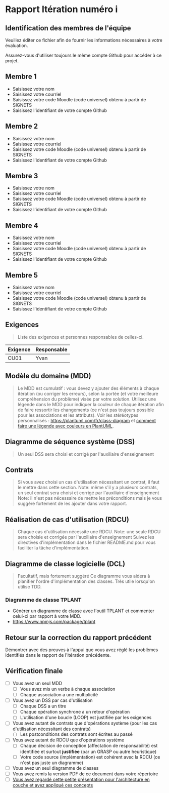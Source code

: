 <!-- Changer le numéro de l'itération plus bas pour chaque rapport -->
# Rapport Itération numéro i

## Identification des membres de l'équipe

Veuillez éditer ce fichier afin de fournir les informations nécessaires à votre évaluation.

Assurez-vous d'utiliser toujours le même compte Github pour accéder à ce projet.

## Membre 1

- <nomComplet1>Saisissez votre nom</nomComplet1>
- <courriel1>Saisissez votre courriel</courriel1>
- <codeMoodle1>Saisissez votre code Moodle (code universel) obtenu à partir de SIGNETS</codeMoodle1>
- <githubAccount1>Saisissez l'identifiant de votre compte Github</githubAccount1>

## Membre 2

- <nomComplet2>Saisissez votre nom</nomComplet2>
- <courriel2>Saisissez votre courriel</courriel2>
- <codeMoodle2>Saisissez votre code Moodle (code universel) obtenu à partir de SIGNETS</codeMoodle2>
- <githubAccount2>Saisissez l'identifiant de votre compte Github</githubAccount2>

## Membre 3

- <nomComplet3>Saisissez votre nom</nomComplet3>
- <courriel3>Saisissez votre courriel</courriel3>
- <codeMoodle3>Saisissez votre code Moodle (code universel) obtenu à partir de SIGNETS</codeMoodle3>
- <githubAccount3>Saisissez l'identifiant de votre compte Github</githubAccount3>

## Membre 4

- <nomComplet4>Saisissez votre nom</nomComplet4>
- <courriel4>Saisissez votre courriel</courriel4>
- <codeMoodle4>Saisissez votre code Moodle (code universel) obtenu à partir de SIGNETS</codeMoodle4>
- <githubAccount4>Saisissez l'identifiant de votre compte Github</githubAccount4>

## Membre 5

- <nomComplet5>Saisissez votre nom</nomComplet5>
- <courriel5>Saisissez votre courriel</courriel5>
- <codeMoodle5>Saisissez votre code Moodle (code universel) obtenu à partir de SIGNETS</codeMoodle5>
- <githubAccount5>Saisissez l'identifiant de votre compte Github</githubAccount5>

<!-- Enlever les sections membres non utilisées -->

## Exigences

> Liste des exigences et personnes responsables de celles-ci.

| Exigence | Responsable |
| -------- | ----------- |
| CU01     | Yvan        |

## Modèle du domaine (MDD)

> Le MDD est cumulatif : vous devez y ajouter des éléments à chaque itération (ou corriger les erreurs), selon la portée (et votre meilleure compréhension du problème) visée par votre solution. Utilisez une légende dans le MDD pour indiquer la couleur de chaque itération afin de faire ressortir les changements (ce n'est pas toujours possible pour les associations et les attributs). Voir les stéréotypes personnalisés : <https://plantuml.com/fr/class-diagram> et [comment faire une légende avec couleurs en PlantUML](https://stackoverflow.com/questions/30999290/how-to-generate-a-legend-with-colors-in-plantuml).
## Diagramme de séquence système (DSS)

> Un seul DSS sera choisi et corrigé par l'auxiliaire d'enseignement

## Contrats

> Si vous avez choisi un cas d'utilisation nécessitant un contrat, il faut le mettre dans cette section.
> Note: même s'il y a plusieurs contrats, un seul contrat sera choisi et corrigé par l'auxiliaire d'enseignement
> Note: il n'est pas nécessaire de mettre les préconditions mais je vous suggère fortement de les ajouter dans votre rapport. 

## Réalisation de cas d'utilisation (RDCU)

> Chaque cas d'utilisation nécessite une RDCU.
> Note: une seule RDCU sera choisie et corrigée par l'auxiliaire d'enseignement
> Suivez les directives d'implémentation dans le fichier README.md pour vous faciliter la tâche d'implémentation.

## Diagramme de classe logicielle (DCL)

> Facultatif, mais fortement suggéré
> Ce diagramme vous aidera à planifier l'ordre d'implémentation des classes.  Très utile lorsqu'on utilise TDD.

### Diagramme de classe TPLANT
- Générer un diagramme de classe avec l'outil TPLANT et commenter celui-ci par rapport à votre MDD.
- https://www.npmjs.com/package/tplant
  
## Retour sur la correction du rapport précédent
Démontrer avec des preuves à l'appui que vous avez réglé les problèmes identifiés dans le rapport de l'itération précédente.
## Vérification finale

- [ ] Vous avez un seul MDD
  - [ ] Vous avez mis un verbe à chaque association
  - [ ] Chaque association a une multiplicité
- [ ] Vous avez un DSS par cas d'utilisation
  - [ ] Chaque DSS a un titre
  - [ ] Chaque opération synchrone a un retour d'opération
  - [ ] L'utilisation d'une boucle (LOOP) est justifiée par les exigences
- [ ] Vous avez autant de contrats que d'opérations système (pour les cas d'utilisation nécessitant des contrats)
  - [ ] Les postconditions des contrats sont écrites au passé
- [ ] Vous avez autant de RDCU que d'opérations système
  - [ ] Chaque décision de conception (affectation de responsabilité) est identifiée et surtout **justifiée** (par un GRASP ou autre heuristique)
  - [ ] Votre code source (implémentation) est cohérent avec la RDCU (ce n'est pas juste un diagramme)
- [ ] Vous avez un seul diagramme de classes
- [ ] Vous avez remis la version PDF de ce document dans votre répertoire
- [ ] [Vous avez regardé cette petite présentation pour l'architecture en couche et avez appliqué ces concepts](https://log210-cfuhrman.github.io/log210-valider-architecture-couches/#/) 
